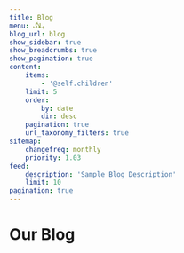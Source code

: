 ```yaml
---
title: Blog
menu: بلاگ
blog_url: blog
show_sidebar: true
show_breadcrumbs: true
show_pagination: true
content:
    items:
        - '@self.children'
    limit: 5
    order:
        by: date
        dir: desc
    pagination: true
    url_taxonomy_filters: true
sitemap:
    changefreq: monthly
    priority: 1.03
feed:
    description: 'Sample Blog Description'
    limit: 10
pagination: true
---
```


# Our Blog
